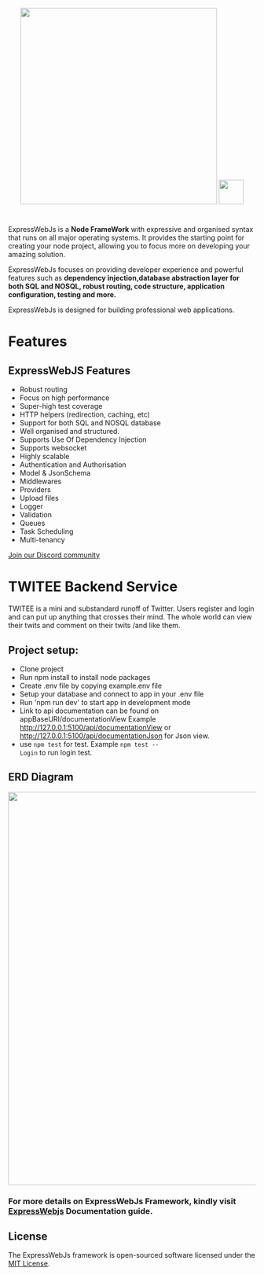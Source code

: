 <p align="center"><a href="https://expresswebjs.com" target="_blank"><img src="https://expresswebjs.com/static/media/Logo.9bc684b2.png" width="400"></a>
<img src="https://upload.wikimedia.org/wikipedia/commons/thumb/2/29/TypeScript_Logo_%28Blue%29.svg/1280px-TypeScript_Logo_%28Blue%29.svg.png" width="50">
</p>

#

ExpressWebJs is a **Node FrameWork** with expressive and organised syntax that runs on all
major operating systems. It provides the starting point for creating your node project, allowing
you to focus more on developing your amazing solution.

ExpressWebJs focuses on providing developer experience and powerful features such as
**dependency injection,database abstraction layer for both SQL and NOSQL, robust routing, code structure, application configuration, testing and more.**

ExpressWebJs is designed for building professional web applications.

# Features

## ExpressWebJS Features

- Robust routing
- Focus on high performance
- Super-high test coverage
- HTTP helpers (redirection, caching, etc)
- Support for both SQL and NOSQL database
- Well organised and structured.
- Supports Use Of Dependency Injection
- Supports websocket
- Highly scalable
- Authentication and Authorisation
- Model & JsonSchema
- Middlewares
- Providers
- Upload files
- Logger
- Validation
- Queues
- Task Scheduling
- Multi-tenancy

[Join our Discord community](https://discord.com/invite/vrPGZCgJuj)

# TWITEE Backend Service

TWITEE is a mini and substandard runoff of Twitter. Users register and login and can put up
anything that crosses their mind. The whole world can view their twits and comment on their
twits /and like them.

## Project setup:

- Clone project
- Run npm install to install node packages
- Create .env file by copying example.env file
- Setup your database and connect to app in your .env file
- Run 'npm run dev' to start app in development mode
- Link to api documentation can be found on appBaseURI/documentationView Example http://127.0.0.1:5100/api/documentationView or http://127.0.0.1:5100/api/documentationJson for Json view.
- use <code>npm test</code> for test. Example <code>npm test -- Login</code> to run login test.

## ERD Diagram

<img src=
"https://drive.google.com/uc?export=view&id=1RFYxeX8rH-QQGZ3nP-eI-wk5gEwrgAPP" width="800">

### For more details on ExpressWebJs Framework, kindly visit [ExpressWebjs](https://expresswebjs.com/) Documentation guide.

## License

The ExpressWebJs framework is open-sourced software licensed under the [MIT License](https://opensource.org/licenses/MIT).
